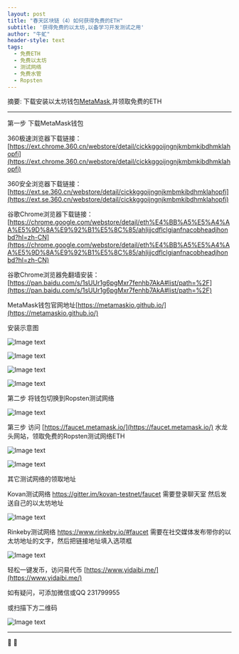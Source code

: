 ```yaml
---
layout: post
title: "春天区块链（4）如何获得免费的ETH"
subtitle: '获得免费的以太坊,以备学习开发测试之用'
author: "牛虻"
header-style: text
tags:
  - 免费ETH
  - 免费以太坊
  - 测试网络
  - 免费水管
  - Ropsten
---
```


摘要: 下载安装以太坊钱包[MetaMask](https://ext.chrome.360.cn/webstore/detail/cickkggoijngnjkmbmkibdhmklahopfi),并领取免费的ETH

---

第一步 下载MetaMask钱包

360极速浏览器下载链接：[https://ext.chrome.360.cn/webstore/detail/cickkggoijngnjkmbmkibdhmklahopfi](https://ext.chrome.360.cn/webstore/detail/cickkggoijngnjkmbmkibdhmklahopfi)

360安全浏览器下载链接：[https://ext.se.360.cn/webstore/detail/cickkggoijngnjkmbmkibdhmklahopfi](https://ext.se.360.cn/webstore/detail/cickkggoijngnjkmbmkibdhmklahopfi)

谷歌Chrome浏览器下载链接：[https://chrome.google.com/webstore/detail/eth%E4%BB%A5%E5%A4%AA%E5%9D%8A%E9%92%B1%E5%8C%85/ahlijjcdflclgianfnacobheadjhonbd?hl=zh-CN](https://chrome.google.com/webstore/detail/eth%E4%BB%A5%E5%A4%AA%E5%9D%8A%E9%92%B1%E5%8C%85/ahlijjcdflclgianfnacobheadjhonbd?hl=zh-CN)

谷歌Chrome浏览器免翻墙安装：[https://pan.baidu.com/s/1sUUr1g6pgMxr7fenhb7AkA#list/path=%2F](https://pan.baidu.com/s/1sUUr1g6pgMxr7fenhb7AkA#list/path=%2F)

MetaMask钱包官网地址[https://metamaskio.github.io/](https://metamaskio.github.io/)

安装示意图

![Image text](https://www.btc36.com/yidaibi/1.jpg)

![Image text](https://www.btc36.com/yidaibi/2.jpg)

![Image text](https://www.btc36.com/yidaibi/3.jpg)

![Image text](https://www.btc36.com/yidaibi/4.jpg)

第二步 将钱包切换到Ropsten测试网络

![Image text](https://www.btc36.com/ropsten/1.jpg)

第三步 访问 [https://faucet.metamask.io/](https://faucet.metamask.io/) 水龙头网站，领取免费的Ropsten测试网络ETH

![Image text](https://www.btc36.com/ropsten/2.jpg)

![Image text](https://www.btc36.com/ropsten/3.jpg)

其它测试网络的领取地址

Kovan测试网络 https://gitter.im/kovan-testnet/faucet 需要登录聊天室 然后发送自己的以太坊地址

![Image text](https://www.btc36.com/ropsten/4.jpg)

Rinkeby测试网络 https://www.rinkeby.io/#faucet 需要在社交媒体发布带你的以太坊地址的文字，然后把链接地址填入选项框

![Image text](https://www.btc36.com/ropsten/5.jpg)

轻松一键发币，访问易代币 [https://www.yidaibi.me/](https://www.yidaibi.me/)

如有疑问，可添加微信或QQ 231799955

或扫描下方二维码

![Image text](https://www.btc36.com/wechat.jpeg)

---


